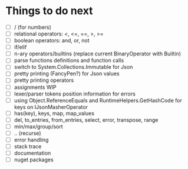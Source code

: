 # Things to do next

- [ ] / (for numbers)
- [ ] relational operators: <, <=, ==, >, >=
- [ ] boolean operators: and, or, not
- [ ] if/elif
- [ ] n-ary operators/builtins (replace current BinaryOperator with Builtin)
- [ ] parse functions definitions and function calls
- [ ] switch to System.Collections.Immutable for Json
- [ ] pretty printing (FancyPen?) for Json values
- [ ] pretty printing operators
- [ ] assignments WIP
- [ ] lexer/parser tokens position information for errors
- [ ] using Object.ReferenceEquals and RuntimeHelpers.GetHashCode for keys on IJsonMasherOperator
- [ ] has(key), keys, map, map_values
- [ ] del, to_entries, from_entries, select, error, transpose, range
- [ ] min/max/group/sort
- [ ] .. (recurse)
- [ ] error handling
- [ ] stack trace
- [ ] documentation
- [ ] nuget packages

